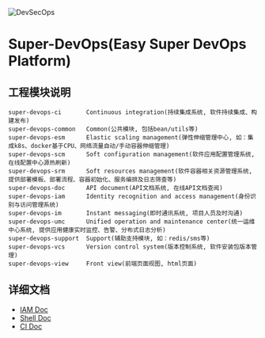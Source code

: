 ![DevSecOps](http://mahua.jser.me/mahua-logo.jpg)
# Super-DevOps(Easy Super DevOps Platform)

## 工程模块说明
    super-devops-ci       Continuous integration(持续集成系统, 软件持续集成、构建发布)
    super-devops-common   Common(公共模块, 包括bean/utils等)
    super-devops-esm      Elastic scaling management(弹性伸缩管理中心, 如：集成k8s、docker基于CPU、网络流量自动/手动容器伸缩管理)
    super-devops-scm      Soft configuration management(软件应用配置管理系统, 在线配置中心源热刷新)
    super-devops-srm      Soft resources management(软件容器相关资源管理系统, 提供部署模板、部署流程、容器初始化、服务编排及日志筛查等)
    super-devops-doc      API document(API文档系统, 在线API文档查阅)
    super-devops-iam      Identity recognition and access management(身份识别与访问管理系统)
    super-devops-im       Instant messaging(即时通讯系统, 项目人员及时沟通)
    super-devops-umc      Unified operation and maintenance center(统一运维中心系统, 提供应用健康实时监控、告警、分布式日志分析)
    super-devops-support  Support(辅助支持模块, 如：redis/sms等)
    super-devops-vcs      Version control system(版本控制系统, 软件安装包版本管理)
    super-devops-view     Front view(前端页面视图, html页面)

## 详细文档
- [IAM Doc](super-devops-iam/README.md)
- [Shell Doc](super-devops-shell/README.md)
- [CI Doc](super-devops-ci/README.md)